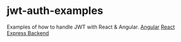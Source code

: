 # jwt-auth-examples
Examples of how to handle JWT with React & Angular. 
[Angular](https://github.com/AaronWLChan/jwt-auth-examples/tree/main/angular)
[React](https://github.com/AaronWLChan/jwt-auth-examples/tree/main/react)
[Express Backend](https://github.com/AaronWLChan/jwt-auth-examples/tree/main/backend)